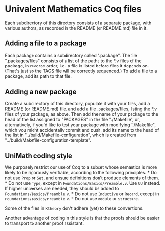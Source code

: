 Univalent Mathematics Coq files
===============================

Each subdirectory of this directory consists of a separate package, with
various authors, as recorded in the README (or README.md) file in it.

## Adding a file to a package

Each package contains a subdirectory called ".package".  The file
".packages/files" consists of a list of the paths to the *.v files of the
package, in reverse order, i.e., a file is listed before files it depends on.
(That's just so the TAGS file will be correctly sequenced.)  To add a file to a
package, add its path to that file.

## Adding a new package

Create a subdirectory of this directory, populate it with your files, add a
README (or README.md) file, and add a file .packages/files, listing the *.v
files of your package, as above.  Then add the name of your package to the head
of the list assigned to "PACKAGES" in the file "./Makefile", or, alternatively,
if you'd like to test your package with modifying "./Makefile", which you might
accidentally commit and push, add its name to the head of the list in
"../build/Makefile-configuration", which is created from
"../build/Makefile-configuration-template".

## UniMath coding style

We purposely restrict our use of Coq to a subset whose semantics is more likely
to be rigorously verifiable, according to the following principles.
	* Do not use ```Prop``` or ```Set```, and ensure definitions don't produce
      elements of them.
	* Do not use ```Type```, except in ```Foundations/Basics/Preamble.v```.
	  Use ```UU``` instead.  If higher universes are needed, they should be
	  added to ```Foundations/Basics/Preamble.v```.
	* Do not use ```Inductive``` or ```Record```, except in
      ```Foundations/Basics/Preamble.v```.
	* Do not use ```Module``` or ```Structure```.

Some of the files in ```Ktheory``` don't adhere (yet) to these conventions.

Another advantage of coding in this style is that the proofs should be easier
to transport to another proof assistant.
